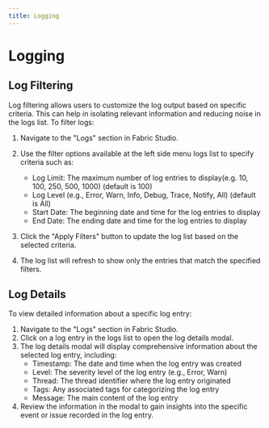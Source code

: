 ```yaml
---
title: Logging
---
```


# Logging

## Log Filtering
Log filtering allows users to customize the log output based on specific criteria. This can help in isolating relevant information and reducing noise in the logs list.
To filter logs:
1. Navigate to the "Logs" section in Fabric Studio.
2. Use the filter options available at the left side menu logs list to specify criteria such as:
    - Log Limit: The maximum number of log entries to display(e.g. 10, 100, 250, 500, 1000) (default is 100)
    - Log Level (e.g., Error, Warn, Info, Debug, Trace, Notify, All) (default is All)
    - Start Date: The beginning date and time for the log entries to display
    - End Date: The ending date and time for the log entries to display

3. Click the "Apply Filters" button to update the log list based on the selected criteria.
4. The log list will refresh to show only the entries that match the specified filters.


## Log Details
To view detailed information about a specific log entry:
1. Navigate to the "Logs" section in Fabric Studio.
2. Click on a log entry in the logs list to open the log details modal.
3. The log details modal will display comprehensive information about the selected log entry, including:
    - Timestamp: The date and time when the log entry was created
    - Level: The severity level of the log entry (e.g., Error, Warn)
    - Thread: The thread identifier where the log entry originated
    - Tags: Any associated tags for categorizing the log entry
    - Message: The main content of the log entry
4. Review the information in the modal to gain insights into the specific event or issue recorded in the log entry.
